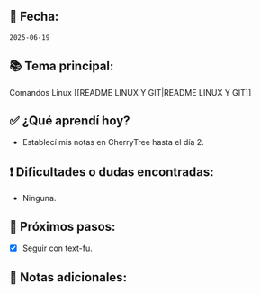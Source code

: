 ## 📅 Fecha:
`2025-06-19`

## 📚 Tema principal:
Comandos Linux [[README LINUX Y GIT|README LINUX Y GIT]]

## ✅ ¿Qué aprendí hoy?
- Establecí mis notas en CherryTree hasta el día 2.

## ❗ Dificultades o dudas encontradas:
- Ninguna.

## 🎯 Próximos pasos:
- [x]  Seguir con text-fu.

## 💬 Notas adicionales:
